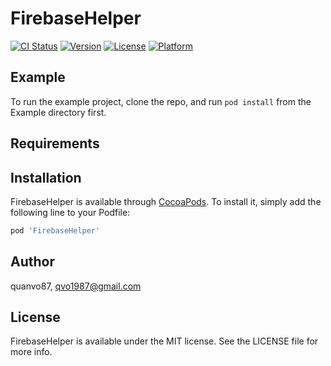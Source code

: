 # FirebaseHelper

[![CI Status](http://img.shields.io/travis/quanvo87/FirebaseHelper.svg?style=flat)](https://travis-ci.org/quanvo87/FirebaseHelper)
[![Version](https://img.shields.io/cocoapods/v/FirebaseHelper.svg?style=flat)](http://cocoapods.org/pods/FirebaseHelper)
[![License](https://img.shields.io/cocoapods/l/FirebaseHelper.svg?style=flat)](http://cocoapods.org/pods/FirebaseHelper)
[![Platform](https://img.shields.io/cocoapods/p/FirebaseHelper.svg?style=flat)](http://cocoapods.org/pods/FirebaseHelper)

## Example

To run the example project, clone the repo, and run `pod install` from the Example directory first.

## Requirements

## Installation

FirebaseHelper is available through [CocoaPods](http://cocoapods.org). To install
it, simply add the following line to your Podfile:

```ruby
pod 'FirebaseHelper'
```

## Author

quanvo87, qvo1987@gmail.com

## License

FirebaseHelper is available under the MIT license. See the LICENSE file for more info.
